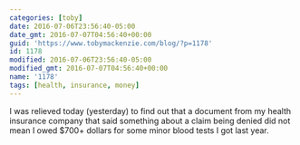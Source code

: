 ```yaml
---
categories: [toby]
date: 2016-07-06T23:56:40-05:00
date_gmt: 2016-07-07T04:56:40+00:00
guid: 'https://www.tobymackenzie.com/blog/?p=1178'
id: 1178
modified: 2016-07-06T23:56:40-05:00
modified_gmt: 2016-07-07T04:56:40+00:00
name: '1178'
tags: [health, insurance, money]
---
```


I was relieved today (yesterday) to find out that a document from my health insurance company that said something about a claim being denied did not mean I owed $700+ dollars for some minor blood tests I got last year.
